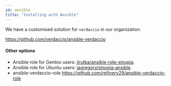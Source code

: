 ```yaml
---
id: ansible
title: "Installing with Ansible"
---
```

We have a customised solution for `verdaccio` in our organization.

<https://github.com/verdaccio/ansible-verdaccio>

#### Other options

* Ansible role for Gentoo users: [jirutka/ansible-role-sinopia](https://github.com/jirutka/ansible-role-sinopia).
* Ansible role for Ubuntu users: [jagregory/sinopia-ansible](https://github.com/jagregory/sinopia-ansible).
* ansible-verdaccio-role <https://github.com/refinery29/ansible-verdaccio-role>